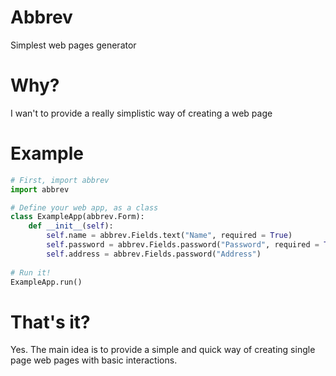 Abbrev
======

Simplest web pages generator


Why?
====

I wan't to provide a really simplistic way of creating a web page


Example
=====

```python
# First, import abbrev
import abbrev

# Define your web app, as a class
class ExampleApp(abbrev.Form):
    def __init__(self):
        self.name = abbrev.Fields.text("Name", required = True)
        self.password = abbrev.Fields.password("Password", required = True)
        self.address = abbrev.Fields.password("Address")
	
# Run it!
ExampleApp.run()
```

That's it?
==========

Yes. The main idea is to provide a simple and quick way of creating single page web pages with basic interactions.
